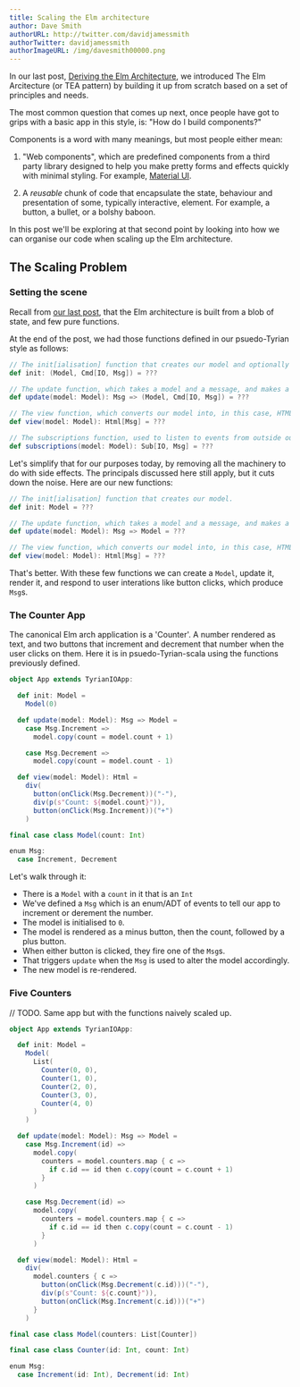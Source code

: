 ```yaml
---
title: Scaling the Elm architecture
author: Dave Smith
authorURL: http://twitter.com/davidjamessmith
authorTwitter: davidjamessmith
authorImageURL: /img/davesmith00000.png
---
```


In our last post, [Deriving the Elm Architecture](2024-03-05-deriving-the-elm-architecture.md), we introduced The Elm Arcitecture (or TEA pattern) by building it up from scratch based on a set of principles and needs.

The most common question that comes up next, once people have got to grips with a basic app in this style, is: "How do I build components?"

Components is a word with many meanings, but most people either mean:

1. "Web components", which are predefined components from a third party library designed to help you make pretty forms and effects quickly with minimal styling. For example, [Material UI](https://m3.material.io/).

2. A _reusable_ chunk of code that encapsulate the state, behaviour and presentation of some, typically interactive, element. For example, a button, a bullet, or a bolshy baboon.

In this post we'll be exploring at that second point by looking into how we can organise our code when scaling up the Elm architecture.

<!--truncate-->

## The Scaling Problem

### Setting the scene

Recall from [our last post](2024-03-05-deriving-the-elm-architecture.md), that the Elm architecture is built from a blob of state, and few pure functions.

At the end of the post, we had those functions defined in our psuedo-Tyrian style as follows:

```scala
// The init[ialisation] function that creates our model and optionally runs a side-effect.
def init: (Model, Cmd[IO, Msg]) = ???

// The update function, which takes a model and a message, and makes a new model (and maybe side effect) based on them.
def update(model: Model): Msg => (Model, Cmd[IO, Msg]) = ???

// The view function, which converts our model into, in this case, HTML to present to our user.
def view(model: Model): Html[Msg] = ???

// The subscriptions function, used to listen to events from outside our application.
def subscriptions(model: Model): Sub[IO, Msg] = ???
```

Let's simplify that for our purposes today, by removing all the machinery to do with side effects. The principals discussed here still apply, but it cuts down the noise. Here are our new functions:

```scala
// The init[ialisation] function that creates our model.
def init: Model = ???

// The update function, which takes a model and a message, and makes a new model.
def update(model: Model): Msg => Model = ???

// The view function, which converts our model into, in this case, HTML to present to our user.
def view(model: Model): Html[Msg] = ???
```

That's better. With these few functions we can create a `Model`, update it, render it, and respond to user interations like button clicks, which produce `Msg`s.

### The Counter App

The canonical Elm arch application is a 'Counter'. A number rendered as text, and two buttons that increment and decrement that number when the user clicks on them. Here it is in psuedo-Tyrian-scala using the functions previously defined.

```scala
object App extends TyrianIOApp:

  def init: Model =
    Model(0)

  def update(model: Model): Msg => Model =
    case Msg.Increment =>
      model.copy(count = model.count + 1)

    case Msg.Decrement =>
      model.copy(count = model.count - 1)

  def view(model: Model): Html = 
    div(
      button(onClick(Msg.Decrement))("-"),
      div(p(s"Count: ${model.count}")),
      button(onClick(Msg.Increment))("+")
    )

final case class Model(count: Int)

enum Msg:
  case Increment, Decrement
```

Let's walk through it:

- There is a `Model` with a `count` in it that is an `Int`
- We've defined a `Msg` which is an enum/ADT of events to tell our app to increment or derement the number.
- The model is initialised to `0`.
- The model is rendered as a minus button, then the count, followed by a plus button.
- When either button is clicked, they fire one of the `Msg`s.
- That triggers `update` when the `Msg` is used to alter the model accordingly.
- The new model is re-rendered.

### Five Counters

// TODO. Same app but with the functions naively scaled up.

```scala
object App extends TyrianIOApp:

  def init: Model =
    Model(
      List(
        Counter(0, 0),
        Counter(1, 0),
        Counter(2, 0),
        Counter(3, 0),
        Counter(4, 0)
      )
    )

  def update(model: Model): Msg => Model =
    case Msg.Increment(id) =>
      model.copy(
        counters = model.counters.map { c =>
          if c.id == id then c.copy(count = c.count + 1)
        }
      )

    case Msg.Decrement(id) =>
      model.copy(
        counters = model.counters.map { c =>
          if c.id == id then c.copy(count = c.count - 1)
        }
      )

  def view(model: Model): Html = 
    div(
      model.counters { c =>
        button(onClick(Msg.Decrement(c.id)))("-"),
        div(p(s"Count: ${c.count}")),
        button(onClick(Msg.Increment(c.id)))("+")
      }
    )

final case class Model(counters: List[Counter])

final case class Counter(id: Int, count: Int)

enum Msg:
  case Increment(id: Int), Decrement(id: Int)
```
